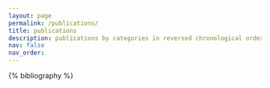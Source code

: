 ```yaml
---
layout: page
permalink: /publications/
title: publications
description: publications by categories in reversed chronological order. generated by jekyll-scholar.
nav: false
nav_order: 
---
```


<!-- _pages/publications.md -->
<div class="publications">

{% bibliography %}

</div>

<!-- Keep this hidden -->